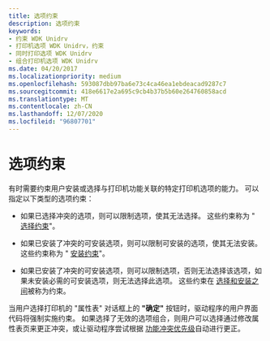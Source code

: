 ```yaml
---
title: 选项约束
description: 选项约束
keywords:
- 约束 WDK Unidrv
- 打印机选项 WDK Unidrv，约束
- 同时打印选项 WDK Unidrv
- 组合打印机选项 WDK Unidrv
ms.date: 04/20/2017
ms.localizationpriority: medium
ms.openlocfilehash: 593087dbb97ba6e73c4ca46ea1ebdeacad9287c7
ms.sourcegitcommit: 418e6617e2a695c9cb4b37b5b60e264760858acd
ms.translationtype: MT
ms.contentlocale: zh-CN
ms.lasthandoff: 12/07/2020
ms.locfileid: "96807701"
---
```

# <a name="option-constraints"></a>选项约束





有时需要约束用户安装或选择与打印机功能关联的特定打印机选项的能力。 可以指定以下类型的选项约束：

-   如果已选择冲突的选项，则可以限制选项，使其无法选择。 这些约束称为 " [选择约束](selection-constraints.md)"。

-   如果已安装了冲突的可安装选项，则可以限制可安装的选项，使其无法安装。 这些约束称为 " [安装约束](installation-constraints.md)"。

-   如果已安装了冲突的可安装选项，则可以限制选项，否则无法选择该选项，如果未安装必需的可安装选项，则无法选择此选项。 这些约束在 [选择和安装之间](constraints-between-selections-and-installations.md)被称为约束。

当用户选择打印机的 "属性表" 对话框上的 **"确定"** 按钮时，驱动程序的用户界面代码将强制实施约束。 如果选择了无效的选项组合，则用户可以选择通过修改属性表页来更正冲突，或让驱动程序尝试根据 [功能冲突优先级](feature-conflict-priority.md)自动进行更正。

 

 




